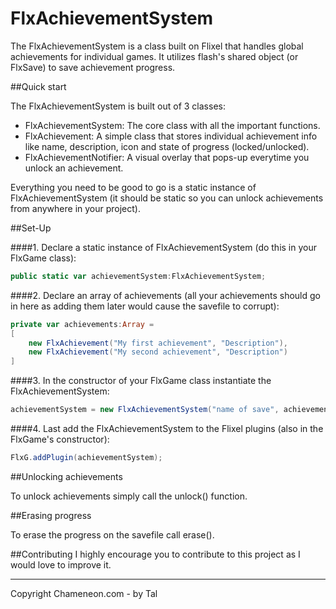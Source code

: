 FlxAchievementSystem
====================

The FlxAchievementSystem is a class built on Flixel that handles global achievements for individual games.
It utilizes flash's shared object (or FlxSave) to save achievement progress.


##Quick start

The FlxAchievementSystem is built out of 3 classes:
- FlxAchievementSystem: The core class with all the important functions.
- FlxAchievement: A simple class that stores individual achievement info like name, description, icon and state of progress (locked/unlocked).
- FlxAchievementNotifier: A visual overlay that pops-up everytime you unlock an achievement.

Everything you need to be good to go is a static instance of FlxAchievementSystem (it should be static so you can unlock achievements from anywhere in your project).

##Set-Up

####1. Declare a static instance of FlxAchievementSystem (do this in your FlxGame class):

```actionscript
public static var achievementSystem:FlxAchievementSystem;
```

####2. Declare an array of achievements (all your achievements should go in here as adding them later would cause the savefile to corrupt):

```actionscript
private var achievements:Array =
[	
    new FlxAchievement("My first achievement", "Description"),
    new FlxAchievement("My second achievement", "Description")
]
```

####3. In the constructor of your FlxGame class instantiate the FlxAchievementSystem:

```actionscript
achievementSystem = new FlxAchievementSystem("name of save", achievements);
```

####4. Last add the FlxAchievementSystem to the Flixel plugins (also in the FlxGame's constructor):

```actionscript
FlxG.addPlugin(achievementSystem);
```

##Unlocking achievements

To unlock achievements simply call the unlock() function.


##Erasing progress

To erase the progress on the savefile call erase().


##Contributing
I highly encourage you to contribute to this project as I would love to improve it.


-----------------------------------------------------------------------------------
Copyright Chameneon.com - by Tal